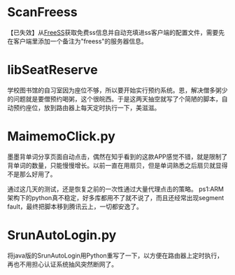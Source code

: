 # ScanFreess

【已失效】从[FreeSS](http://freess.org/)获取免费ss信息并自动充填进ss客户端的配置文件，需要先在客户端里添加一个备注为"freess"的服务器信息。

# libSeatReserve

学校图书馆的自习室因为座位不够，所以要开始实行预约系统。恩，解决僧多粥少的问题就是要僧预约喝粥，这个很皖西。于是这两天抽空就写了个简陋的脚本，自动预约座位，放到路由器上每天定时执行一下，美滋滋。

# MaimemoClick.py
墨墨背单词分享页面自动点击，偶然在知乎看到的这款APP感觉不错，就是限制了背单词的数量，只能慢慢增长。以前一直在用扇贝，但是单词熟悉之后扇贝就显得不是那么好用了。

通过这几天的测试，还是恢复之前的一次性通过大量代理点击的策略。
ps1:ARM架构下的python真不稳定，好多库都用不了就不说了，而且还经常出现segment fault，最终把脚本移到腾讯云上，一切都安逸了。

# SrunAutoLogin.py
将java版的SrunAutoLogin用Python重写了一下，以方便在路由器上定时执行，再也不用担心认证系统抽风突然断网了。
